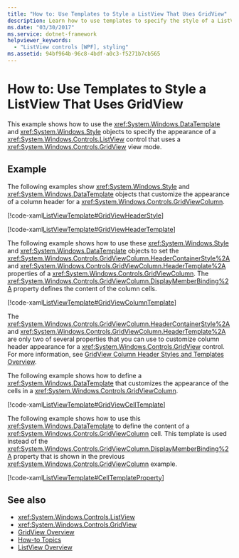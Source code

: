 ```yaml
---
title: "How to: Use Templates to Style a ListView That Uses GridView"
description: Learn how to use templates to specify the style of a ListView control that uses a GridView view mode in a Windows Presentation Foundation (WPF) application.
ms.date: "03/30/2017"
ms.service: dotnet-framework
helpviewer_keywords: 
  - "ListView controls [WPF], styling"
ms.assetid: 94bf964b-96c8-4bdf-a0c3-f5271b7cb565
---
```

# How to: Use Templates to Style a ListView That Uses GridView

This example shows how to use the <xref:System.Windows.DataTemplate> and <xref:System.Windows.Style> objects to specify the appearance of a <xref:System.Windows.Controls.ListView> control that uses a <xref:System.Windows.Controls.GridView> view mode.  
  
## Example  

The following examples show <xref:System.Windows.Style> and <xref:System.Windows.DataTemplate> objects that customize the appearance of a column header for a <xref:System.Windows.Controls.GridViewColumn>.  
  
[!code-xaml[ListViewTemplate#GridViewHeaderStyle](~/samples/snippets/csharp/VS_Snippets_Wpf/ListViewTemplate/CS/window1.xaml#gridviewheaderstyle)]  
  
[!code-xaml[ListViewTemplate#GridViewHeaderTemplate](~/samples/snippets/csharp/VS_Snippets_Wpf/ListViewTemplate/CS/window1.xaml#gridviewheadertemplate)]  
  
The following example shows how to use these <xref:System.Windows.Style> and <xref:System.Windows.DataTemplate> objects to set the <xref:System.Windows.Controls.GridViewColumn.HeaderContainerStyle%2A> and <xref:System.Windows.Controls.GridViewColumn.HeaderTemplate%2A> properties of a <xref:System.Windows.Controls.GridViewColumn>. The <xref:System.Windows.Controls.GridViewColumn.DisplayMemberBinding%2A> property defines the content of the column cells.  
  
[!code-xaml[ListViewTemplate#GridViewColumnTemplate](~/samples/snippets/csharp/VS_Snippets_Wpf/ListViewTemplate/CS/window1.xaml#gridviewcolumntemplate)]  
  
The <xref:System.Windows.Controls.GridViewColumn.HeaderContainerStyle%2A> and <xref:System.Windows.Controls.GridViewColumn.HeaderTemplate%2A> are only two of several properties that you can use to customize column header appearance for a <xref:System.Windows.Controls.GridView> control. For more information, see [GridView Column Header Styles and Templates Overview](gridview-column-header-styles-and-templates-overview.md).  
  
The following example shows how to define a <xref:System.Windows.DataTemplate> that customizes the appearance of the cells in a <xref:System.Windows.Controls.GridViewColumn>.  
  
[!code-xaml[ListViewTemplate#GridViewCellTemplate](~/samples/snippets/csharp/VS_Snippets_Wpf/ListViewTemplate/CS/window1.xaml#gridviewcelltemplate)]  
  
The following example shows how to use this <xref:System.Windows.DataTemplate> to define the content of a <xref:System.Windows.Controls.GridViewColumn> cell. This template is used instead of the <xref:System.Windows.Controls.GridViewColumn.DisplayMemberBinding%2A> property that is shown in the previous <xref:System.Windows.Controls.GridViewColumn> example.  
  
[!code-xaml[ListViewTemplate#CellTemplateProperty](~/samples/snippets/csharp/VS_Snippets_Wpf/ListViewTemplate/CS/window1.xaml#celltemplateproperty)]  
  
## See also

- <xref:System.Windows.Controls.ListView>
- <xref:System.Windows.Controls.GridView>
- [GridView Overview](gridview-overview.md)
- [How-to Topics](listview-how-to-topics.md)
- [ListView Overview](listview-overview.md)
